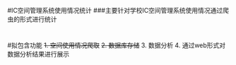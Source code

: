 #IC空间管理系统使用情况统计
###主要针对学校IC空间管理系统使用情况通过爬虫的形式进行统计
#
#拟包含功能
~~1. 空间使用情况爬取~~
~~2. 数据库存储~~
3. 数据分析
4. 通过web形式对数据分析结果进行展示